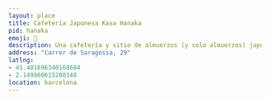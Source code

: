 ```yaml
---
layout: place
title: Cafetería Japonesa Kasa Hanaka
pid: hanaka
emoji: 🍚
description: Una cafetería y sitio de almuerzos (y solo almuerzos) japo-catalán escondido y muy recomendable.
address: "Carrer de Saragossa, 29"
latlng: 
- 41.401696340168684
- 2.149860615288348
location: barcelona
---
```

